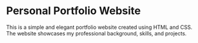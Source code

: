 # Personal Portfolio Website

This is a simple and elegant portfolio website created using HTML and CSS. The website showcases my professional background, skills, and projects.
